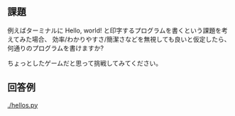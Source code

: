 ## 課題 ##

例えばターミナルに Hello, world! と印字するプログラムを書くという課題を考えてみた場合、
効率/わかりやすさ/簡潔さなどを無視しても良いと仮定したら、
何通りのプログラムを書けますか?

ちょっとしたゲームだと思って挑戦してみてください。

## 回答例 ##

[./hellos.py](https://github.com/ShinNakamura/python_study_hellos/blob/master/hellos.py)

